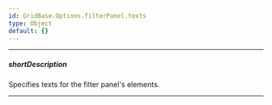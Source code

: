 ```yaml
---
id: GridBase.Options.filterPanel.texts
type: Object
default: {}
---
```

---
##### shortDescription
Specifies texts for the filter panel's elements.

---
